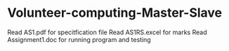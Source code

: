 # Volunteer-computing-Master-Slave
Read AS1.pdf for specitfication file
Read AS1RS.excel for marks
Read Assignment1.doc for running program and testing

